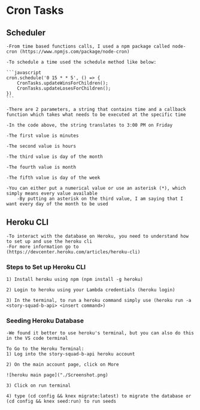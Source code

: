 # Cron Tasks

## Scheduler

    -From time based functions calls, I used a npm package called node-cron (https://www.npmjs.com/package/node-cron)

    -To schedule a time used the schedule method like below:

    ```javascript
    cron.schedule('0 15 * * 5', () => {
        CronTasks.updateWinsForChildren();
        CronTasks.updateLosesForChildren();
    })
    ```

    -There are 2 parameters, a string that contains time and a callback function which takes what needs to be executed at the specific time

    -In the code above, the string translates to 3:00 PM on Friday

    -The first value is minutes

    -The second value is hours

    -The third value is day of the month

    -The fourth value is month

    -The fifth value is day of the week

    -You can either put a numerical value or use an asterisk (*), which simply means every value available
        -By putting an asterisk on the third value, I am saying that I want every day of the month to be used

## Heroku CLI

    -To interact with the database on Heroku, you need to understand how to set up and use the heroku cli
    -For more information go to (https://devcenter.heroku.com/articles/heroku-cli)

### Steps to Set up Heroku CLI

    1) Install heroku using npm (npm install -g heroku)

    2) Login to heroku using your Lambda credentials (heroku login)

    3) In the terminal, to run a heroku command simply use (heroku run -a <story-squad-b-api> <insert command>)

### Seeding Heroku Database

    -We found it better to use heroku's terminal, but you can also do this in the VS code terminal

    To Go to the Heroku Terminal:
    1) Log into the story-squad-b-api heroku account

    2) On the main account page, click on More

    ![heroku main page]("./Screenshot.png)

    3) Click on run terminal

    4) type (cd config && knex migrate:latest) to migrate the database or (cd config && knex seed:run) to run seeds
